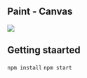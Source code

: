 ## Paint - Canvas
<img src="https://i.imgur.com/OA34RnS.png">

## Getting staarted
`npm install`
`npm start`